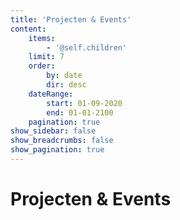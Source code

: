 ```yaml
---
title: 'Projecten & Events'
content:
    items:
        - '@self.children'
    limit: 7
    order:
        by: date
        dir: desc
    dateRange:
        start: 01-09-2020
        end: 01-01-2100
    pagination: true
show_sidebar: false
show_breadcrumbs: false
show_pagination: true
---
```


# Projecten & Events
